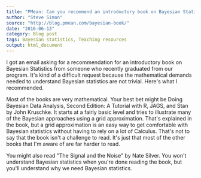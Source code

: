 ```yaml
---
title: "PMean: Can you recommend an introductory book on Bayesian Statistics"
author: "Steve Simon"
source: "http://blog.pmean.com/bayesian-book/"
date: "2016-06-13"
category: Blog post
tags: Bayesian statistics, Teaching resources
output: html_document
---
```


I got an email asking for a recommendation for an introductory book on
Bayesian Statistics from someone who recently graduated from our
program. It's kind of a difficult request because the mathematical
demands needed to understand Bayesian statistics are not trivial. Here's
what I recommended.

<!---More--->

Most of the books are very mathematical. Your best bet might be Doing
Bayesian Data Analysis, Second Edition: A Tutorial with R, JAGS, and
Stan by John Kruschke. It starts at a fairly basic level and tries to
illustrate many of the Bayesian approaches using a grid approximation.
That's explained in the book, but a grid approximation is an easy way to
get comfortable with Bayesian statistics without having to rely on a lot
of Calculus. That's not to say that the book isn't a challenge to read.
It's just that most of the other books that I'm aware of are far harder
to read.

You might also read "The Signal and the Noise" by Nate Silver. You won't
understand Bayesian statistics when you're done reading the book, but
you'll understand why we need Bayesian statistics.


